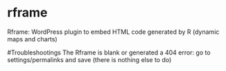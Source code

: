 # rframe
Rframe: WordPress plugin to embed HTML code generated by R (dynamic maps and charts)

#Troubleshootings
The Rframe is blank or generated a 404 error: go to settings/permalinks and save (there is nothing else to do)
